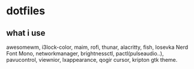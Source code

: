 # dotfiles

## what i use
awesomewm, i3lock-color, maim, rofi, thunar, alacritty, fish, Iosevka Nerd Font Mono,
networkmanager, brightnessctl, pactl(pulseaudio..), pavucontrol, viewnior, lxappearance,
qogir cursor, kripton gtk theme.
